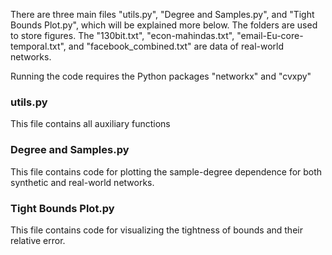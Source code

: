 There are three main files "utils.py", "Degree and Samples.py", and "Tight Bounds Plot.py", which will be explained more below. The folders are used to store figures. The "130bit.txt", "econ-mahindas.txt", "email-Eu-core-temporal.txt", and "facebook_combined.txt" are data of real-world networks.



Running the code requires the Python packages "networkx" and "cvxpy"



### utils.py

This file contains all auxiliary functions



### Degree and Samples.py

This file contains code for plotting the sample-degree dependence for both synthetic and real-world networks.



### Tight Bounds Plot.py

This file contains code for visualizing the tightness of bounds and their relative error.

